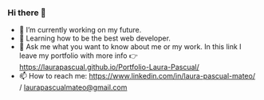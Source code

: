 ### Hi there 👋

- 🔭 I’m currently working on my future. 
- 🌱 Learning how to be the best web developer.
- 💬 Ask me what you want to know about me or my work. In this link I leave my portfolio with more info 👉 https://laurapascual.github.io/Portfolio-Laura-Pascual/
- 📫 How to reach me: https://www.linkedin.com/in/laura-pascual-mateo/ / laurapascualmateo@gmail.com

